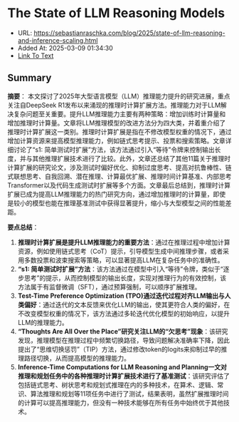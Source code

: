 # The State of LLM Reasoning Models
- URL: https://sebastianraschka.com/blog/2025/state-of-llm-reasoning-and-inference-scaling.html
- Added At: 2025-03-09 01:34:30
- [Link To Text](2025-03-09-the-state-of-llm-reasoning-models_raw.md)

## Summary
**摘要**：
本文探讨了2025年大型语言模型（LLM）推理能力提升的研究进展，重点关注自DeepSeek R1发布以来涌现的推理时计算扩展方法。推理能力对于LLM解决复杂问题至关重要。提升LLM推理能力主要有两种策略：增加训练时计算量和增加推理时计算量。文章将LLM推理模型的改进方法分为四大类，并着重介绍了推理时计算扩展这一类别。推理时计算扩展是指在不修改模型权重的情况下，通过增加计算资源来提高模型推理能力，例如链式思考提示、投票和搜索策略。文章详细讨论了“s1: 简单测试时扩展”方法，该方法通过引入“等待”令牌来控制输出长度，并与其他推理扩展技术进行了比较。此外，文章还总结了其他11篇关于推理时计算扩展的研究论文，涉及测试时偏好优化、抑制过度思考、提高对抗鲁棒性、链式联想思考、自我回溯、潜在推理、计算最优扩展、推理时间计算基准、内部思考Transformer以及代码生成测试时扩展等多个方面。文章最后总结到，推理时计算扩展已成为提高LLM推理能力的热门研究方向，通过增加推理时的计算量，即使是较小的模型也能在推理基准测试中获得显著提升，缩小与大型模型之间的性能差距。

**要点总结**：

1.  **推理时计算扩展是提升LLM推理能力的重要方法**：通过在推理过程中增加计算资源，例如使用链式思考（CoT）提示，引导模型生成中间推理步骤，或者采用多数投票和波束搜索等策略，可以显著提高LLM在复杂任务中的准确性。
2.  **“s1: 简单测试时扩展”方法**：该方法通过在模型中引入“等待”令牌，类似于“逐步思考”的提示，从而控制模型的输出长度，实现对推理行为的有效控制，该方法属于有监督微调（SFT），通过预算强制，可以顺序扩展推理。
3.  **Test-Time Preference Optimization (TPO)通过迭代过程对齐LLM输出与人类偏好**：通过迭代的文本反馈来优化LLM的输出，使其更符合人类的偏好，在不改变模型权重的情况下，该方法通过多轮迭代优化模型的初始响应，以提升LLM的推理能力。
4.  **“Thoughts Are All Over the Place”研究关注LLM的“欠思考”现象**：该研究发现，推理模型在推理过程中频繁切换路径，导致问题解决准确率下降，因此提出了“思维切换惩罚”（TIP）方法，通过修改token的logits来抑制过早的推理路径切换，从而提高模型的推理能力。
5.  **Inference-Time Computations for LLM Reasoning and Planning一文对推理和规划任务中的各种推理时计算扩展技术进行了基准测试**：该研究评估了包括链式思考、树状思考和规划式推理在内的多种技术，在算术、逻辑、常识、算法推理和规划等11项任务中进行了测试，结果表明，虽然扩展推理时间的计算可以提高推理能力，但没有一种技术能够在所有任务中始终优于其他技术。
